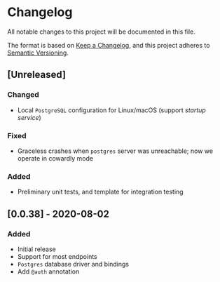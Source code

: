 # Changelog

All notable changes to this project will be documented in this file.

The format is based on [Keep a Changelog](https://keepachangelog.com/en/1.1.0/),
and this project adheres to [Semantic Versioning](https://semver.org/spec/v2.0.0.html).

## [Unreleased]

### Changed

-   Local `PostgreSQL` configuration for Linux/macOS (support _startup service_)

### Fixed

-   Graceless crashes when `postgres` server was unreachable;
    now we operate in cowardly mode

### Added

-   Preliminary unit tests, and template for integration testing

## [0.0.38] - 2020-08-02

### Added

-   Initial release
-   Support for most endpoints
-   `Postgres` database driver and bindings
-   Add `@auth` annotation
